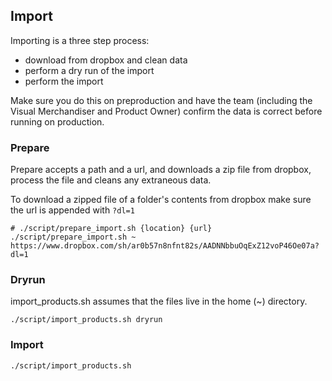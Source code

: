 ## Import

Importing is a three step process:

- download from dropbox and clean data
- perform a dry run of the import
- perform the import

Make sure you do this on preproduction and have the team (including the Visual Merchandiser and Product Owner) confirm the data is correct before running on production.

### Prepare
Prepare accepts a path and a url, and downloads a zip file from dropbox, process the file and cleans any extraneous data.

To download a zipped file of a folder's contents from dropbox make sure the url is appended with `?dl=1`


```
# ./script/prepare_import.sh {location} {url}
./script/prepare_import.sh ~ https://www.dropbox.com/sh/ar0b57n8nfnt82s/AADNNbbuOqExZ12voP46Oe07a?dl=1
```

### Dryrun

import_products.sh assumes that the files live in the home (~) directory.

```
./script/import_products.sh dryrun
```

### Import
```
./script/import_products.sh
```
